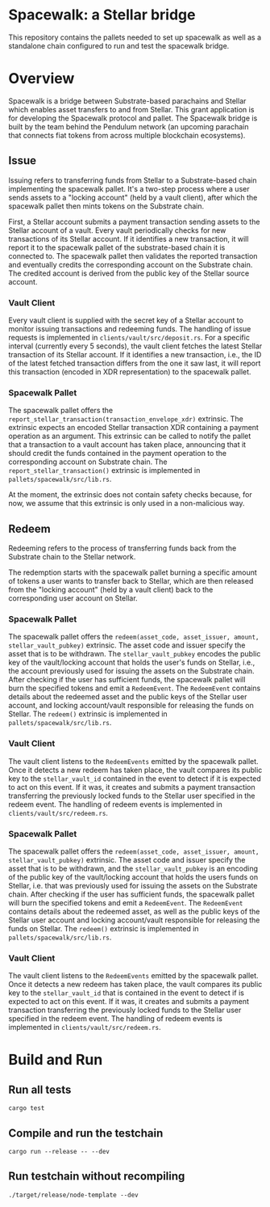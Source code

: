 # Spacewalk: a Stellar bridge

This repository contains the pallets needed to set up spacewalk as well as a standalone chain configured to run and test the spacewalk bridge.

# Overview

Spacewalk is a bridge between Substrate-based parachains and Stellar which enables asset transfers to and from Stellar. This grant application is for developing the Spacewalk protocol and pallet. The Spacewalk bridge is built by the team behind the Pendulum network (an upcoming parachain that connects fiat tokens from across multiple blockchain ecosystems).

## Issue

Issuing refers to transferring funds from Stellar to a Substrate-based chain implementing the spacewalk pallet.
It's a two-step process where a user sends assets to a "locking account" (held by a vault client), after which the spacewalk pallet then mints tokens on the Substrate chain.

First, a Stellar account submits a payment transaction sending assets to the Stellar account of a vault.
Every vault periodically checks for new transactions of its Stellar account. If it identifies a new transaction, it will report it to the spacewalk pallet of the substrate-based chain it is connected to.
The spacewalk pallet then validates the reported transaction and eventually credits the corresponding account on the Substrate chain.
The credited account is derived from the public key of the Stellar source account.

### Vault Client

Every vault client is supplied with the secret key of a Stellar account to monitor issuing transactions and redeeming funds.
The handling of issue requests is implemented in `clients/vault/src/deposit.rs`.
For a specific interval (currently every 5 seconds), the vault client fetches the latest Stellar transaction of its Stellar account.
If it identifies a new transaction, i.e., the ID of the latest fetched transaction differs from the one it saw last, it will report this transaction (encoded in XDR representation) to the spacewalk pallet.

### Spacewalk Pallet

The spacewalk pallet offers the `report_stellar_transaction(transaction_envelope_xdr)` extrinsic.
The extrinsic expects an encoded Stellar transaction XDR containing a payment operation as an argument.
This extrinsic can be called to notify the pallet that a transaction to a vault account has taken place, announcing that it should credit the funds contained in the payment operation to the corresponding account on Substrate chain.
The `report_stellar_transaction()` extrinsic is implemented in `pallets/spacewalk/src/lib.rs`.

At the moment, the extrinsic does not contain safety checks because, for now, we assume that this extrinsic is only used in a non-malicious way.

## Redeem

Redeeming refers to the process of transferring funds back from the Substrate chain to the Stellar network.

The redemption starts with the spacewalk pallet burning a specific amount of tokens a user wants to transfer back to Stellar, which are then released from the "locking account" (held by a vault client) back to the corresponding user account on Stellar.

### Spacewalk Pallet

The spacewalk pallet offers the `redeem(asset_code, asset_issuer, amount, stellar_vault_pubkey)` extrinsic.
The asset code and issuer specify the asset that is to be withdrawn. The `stellar_vault_pubkey` encodes the public key of the vault/locking account that holds the user's funds on Stellar, i.e., the account previously used for issuing the assets on the Substrate chain.
After checking if the user has sufficient funds, the spacewalk pallet will burn the specified tokens and emit a `RedeemEvent`.
The `RedeemEvent` contains details about the redeemed asset and the public keys of the Stellar user account, and locking account/vault responsible for releasing the funds on Stellar.
The `redeem()` extrinsic is implemented in `pallets/spacewalk/src/lib.rs`.

### Vault Client

The vault client listens to the `RedeemEvents` emitted by the spacewalk pallet.
Once it detects a new redeem has taken place, the vault compares its public key to the `stellar_vault_id` contained in the event to detect if it is expected to act on this event.
If it was, it creates and submits a payment transaction transferring the previously locked funds to the Stellar user specified in the redeem event.
The handling of redeem events is implemented in `clients/vault/src/redeem.rs`.

### Spacewalk Pallet

The spacewalk pallet offers the `redeem(asset_code, asset_issuer, amount, stellar_vault_pubkey)` extrinsic.
The asset code and issuer specify the asset that is to be withdrawn, and the `stellar_vault_pubkey` is an encoding of the public key of the vault/locking account that holds the users funds on Stellar, i.e. that was previously used for issuing the assets on the Substrate chain.
After checking if the user has sufficient funds, the spacewalk pallet will burn the specified tokens and emit a `RedeemEvent`.
The `RedeemEvent` contains details about the redeemed asset, as well as the public keys of the Stellar user account and locking account/vault responsible for releasing the funds on Stellar.
The `redeem()` extrinsic is implemented in `pallets/spacewalk/src/lib.rs`.

### Vault Client

The vault client listens to the `RedeemEvents` emitted by the spacewalk pallet.
Once it detects a new redeem has taken place, the vault compares its public key to the `stellar_vault_id` that is contained in the event to detect if is expected to act on this event.
If it was, it creates and submits a payment transaction transferring the previously locked funds to the Stellar user specified in the redeem event.
The handling of redeem events is implemented in `clients/vault/src/redeem.rs`.

# Build and Run

## Run all tests

```
cargo test
```

## Compile and run the testchain

```
cargo run --release -- --dev
```

## Run testchain without recompiling

```
./target/release/node-template --dev
```
